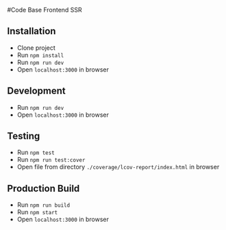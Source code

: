 #Code Base Frontend SSR
## Installation
- Clone project
- Run `npm install`
- Run `npm run dev`
- Open `localhost:3000` in browser

## Development
- Run `npm run dev`
- Open `localhost:3000` in browser

## Testing
- Run `npm test`
- Run `npm run test:cover`
- Open file from directory `./coverage/lcov-report/index.html` in browser

## Production Build
- Run `npm run build`
- Run `npm start`
- Open `localhost:3000` in browser
